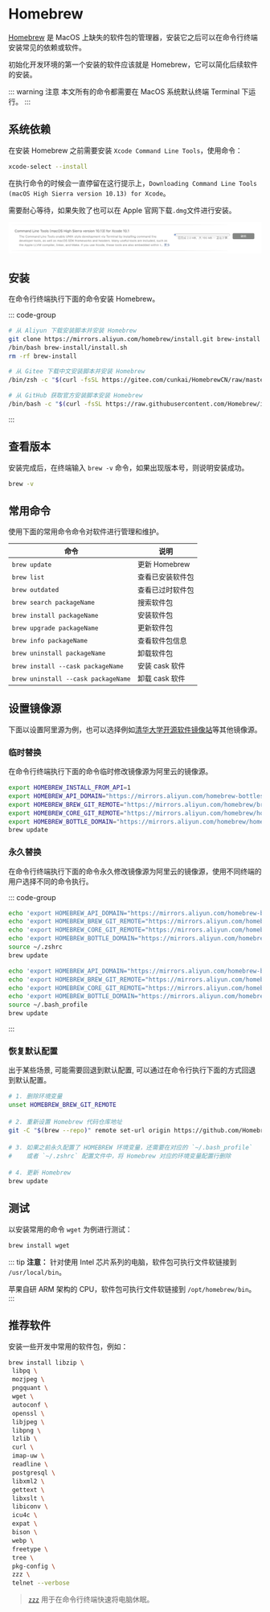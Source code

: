 # Homebrew

[Homebrew](https://brew.sh/zh-cn) 是 MacOS 上缺失的软件包的管理器，安装它之后可以在命令行终端安装常见的依赖或软件。

初始化开发环境的第一个安装的软件应该就是 Homebrew，它可以简化后续软件的安装。

::: warning 注意
本文所有的命令都需要在 MacOS 系统默认终端 Terminal 下运行。
:::

## 系统依赖

在安装 Homebrew 之前需要安装 `Xcode Command Line Tools`，使用命令：


```bash
xcode-select --install
```

在执行命令的时候会一直停留在这行提示上，`Downloading Command Line Tools (macOS High Sierra version 10.13) for Xcode`。

需要耐心等待，如果失败了也可以在 Apple 官网下载`.dmg`文件进行安装。

![](images/homebrew/xcode-command-line-tools.png)

## 安装

在命令行终端执行下面的命令安装 Homebrew。

::: code-group
```bash [从阿里云镜像安装]
# 从 Aliyun 下载安装脚本并安装 Homebrew 
git clone https://mirrors.aliyun.com/homebrew/install.git brew-install
/bin/bash brew-install/install.sh
rm -rf brew-install
```

```bash [使用 Gitee 地址下载]
# 从 Gitee 下载中文安装脚本并安装 Homebrew
/bin/zsh -c "$(curl -fsSL https://gitee.com/cunkai/HomebrewCN/raw/master/Homebrew.sh)"
```

```bash [使用 GitHub 地址下载]
# 从 GitHub 获取官方安装脚本安装 Homebrew 
/bin/bash -c "$(curl -fsSL https://raw.githubusercontent.com/Homebrew/install/HEAD/install.sh)"
```
:::

## 查看版本

安装完成后，在终端输入 `brew -v` 命令，如果出现版本号，则说明安装成功。

```bash
brew -v
```

## 常用命令

使用下面的常用命令命令对软件进行管理和维护。

| 命令 | 说明 |
| ---- | ---- |
| `brew update` | 更新 Homebrew |
| `brew list` | 查看已安装软件包 |
| `brew outdated` | 查看已过时软件包 |
| `brew search packageName` | 搜索软件包 |
| `brew install packageName` | 安装软件包 |
| `brew upgrade packageName` | 更新软件包 |
| `brew info packageName` | 查看软件包信息 |
| `brew uninstall packageName` | 卸载软件包 |
| `brew install --cask packageName` | 安装 cask 软件 |
| `brew uninstall --cask packageName` | 卸载 cask 软件 |


## 设置镜像源

下面以设置阿里源为例，也可以选择例如[清华大学开源软件镜像站](https://mirrors.tuna.tsinghua.edu.cn/help/homebrew/)等其他镜像源。

### 临时替换

在命令行终端执行下面的命令临时修改镜像源为阿里云的镜像源。

```bash
export HOMEBREW_INSTALL_FROM_API=1
export HOMEBREW_API_DOMAIN="https://mirrors.aliyun.com/homebrew-bottles/api"
export HOMEBREW_BREW_GIT_REMOTE="https://mirrors.aliyun.com/homebrew/brew.git"
export HOMEBREW_CORE_GIT_REMOTE="https://mirrors.aliyun.com/homebrew/homebrew-core.git"
export HOMEBREW_BOTTLE_DOMAIN="https://mirrors.aliyun.com/homebrew/homebrew-bottles"
brew update
```

### 永久替换

在命令行终端执行下面的命令永久修改镜像源为阿里云的镜像源，使用不同终端的用户选择不同的命令执行。

::: code-group

```zsh [zsh 终端用户]
echo 'export HOMEBREW_API_DOMAIN="https://mirrors.aliyun.com/homebrew-bottles/api"' >> ~/.zshrc
echo 'export HOMEBREW_BREW_GIT_REMOTE="https://mirrors.aliyun.com/homebrew/brew.git"' >> ~/.zshrc
echo 'export HOMEBREW_CORE_GIT_REMOTE="https://mirrors.aliyun.com/homebrew/homebrew-core.git"' >> ~/.zshrc
echo 'export HOMEBREW_BOTTLE_DOMAIN="https://mirrors.aliyun.com/homebrew/homebrew-bottles"' >> ~/.zshrc
source ~/.zshrc
brew update
```

```bash [bash 终端用户]
echo 'export HOMEBREW_API_DOMAIN="https://mirrors.aliyun.com/homebrew-bottles/api"' >> ~/.bash_profile
echo 'export HOMEBREW_BREW_GIT_REMOTE="https://mirrors.aliyun.com/homebrew/brew.git"' >> ~/.bash_profile
echo 'export HOMEBREW_CORE_GIT_REMOTE="https://mirrors.aliyun.com/homebrew/homebrew-core.git"' >> ~/.bash_profile
echo 'export HOMEBREW_BOTTLE_DOMAIN="https://mirrors.aliyun.com/homebrew/homebrew-bottles"' >> ~/.bash_profile
source ~/.bash_profile
brew update
```

:::

### 恢复默认配置

出于某些场景, 可能需要回退到默认配置, 可以通过在命令行执行下面的方式回退到默认配置。

```bash
# 1. 删除环境变量
unset HOMEBREW_BREW_GIT_REMOTE

# 2. 重新设置 Homebrew 代码仓库地址
git -C "$(brew --repo)" remote set-url origin https://github.com/Homebrew/brew

# 3. 如果之前永久配置了 HOMEBREW 环境变量，还需要在对应的 `~/.bash_profile`
#    或者 `~/.zshrc` 配置文件中，将 Homebrew 对应的环境变量配置行删除

# 4. 更新 Homebrew
brew update
```


## 测试

以安装常用的命令 `wget` 为例进行测试：

```bash
brew install wget
```

::: tip **注意：**
针对使用 Intel 芯片系列的电脑，软件包可执行文件软链接到 `/usr/local/bin`。

苹果自研 ARM 架构的 CPU，软件包可执行文件软链接到 `/opt/homebrew/bin`。
:::

## 推荐软件

安装一些开发中常用的软件包，例如：

```bash
brew install libzip \
 libpq \
 mozjpeg \
 pngquant \
 wget \
 autoconf \
 openssl \
 libjpeg \
 libpng \
 lzlib \
 curl \
 imap-uw \
 readline \
 postgresql \
 libxml2 \
 gettext \
 libxslt \
 libiconv \
 icu4c \
 expat \
 bison \
 webp \
 freetype \
 tree \
 pkg-config \
 zzz \
 telnet --verbose
```

> [`zzz`](https://formulae.brew.sh/formula/zzz) 用于在命令行终端快速将电脑休眠。
